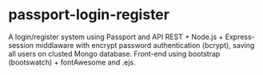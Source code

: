 # passport-login-register
A login/register system using Passport and API REST + Node.js + Express-session middlaware with encrypt password authentication (bcrypt), saving all users on clusted Mongo database.
Front-end using bootstrap (bootswatch) + fontAwesome and .ejs.

